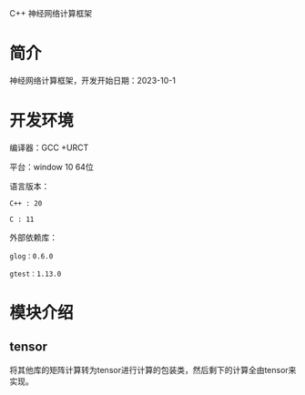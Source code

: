 C++ 神经网络计算框架

# 简介

神经网络计算框架，开发开始日期：2023-10-1

# 开发环境

编译器：GCC +URCT

平台：window 10 64位

语言版本：

    C++ : 20

    C : 11

外部依赖库：

    glog：0.6.0

    gtest：1.13.0




# 模块介绍

## tensor

将其他库的矩阵计算转为tensor进行计算的包装类，然后剩下的计算全由tensor来实现。
